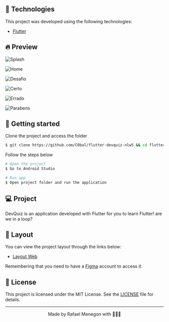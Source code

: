 ## 🧪 Technologies

This project was developed using the following technologies:

- [Flutter](https://flutter.dev/)

## 🔥 Preview

![Splash](https://github.com/C0bal/flutter-devquiz-nlw5/blob/main/.github/splash.png)

![Home](https://github.com/C0bal/flutter-devquiz-nlw5/blob/main/.github/home.png)

![Desafio](https://github.com/C0bal/flutter-devquiz-nlw5/blob/main/.github/Desafio.png)

![Certo](https://github.com/C0bal/flutter-devquiz-nlw5/blob/main/.github/Certo.png)

![Errado](https://github.com/C0bal/flutter-devquiz-nlw5/blob/main/.github/Errado.png)

![Parabens](https://github.com/C0bal/flutter-devquiz-nlw5/blob/main/.github/parabens.png)

## 🚀 Getting started

Clone the project and access the folder

```bash
$ git clone https://github.com/C0bal/flutter-devquiz-nlw5 && cd flutter-devquiz-nlw5
```

Follow the steps below

```bash
# Open the project
$ Go to Android Studio

# Run app
$ Open project folder and run the application
```

## 💻 Project

DevQuiz is an application developed with Flutter for you to learn Flutter! are we in a loop?

## 🔖 Layout

You can view the project layout through the links below:

- [Layout Web](https://www.figma.com/file/fMqKhwT9L5D3MVe4btRtG5/DevQuiz/duplicate)

Remembering that you need to have a [Figma](http://figma.com/) account to access it.

## 📝 License

This project is licensed under the MIT License. See the [LICENSE](LICENSE.md) file for details.

---

<p align="center">Made by Rafael Menegon with 🖤🐱‍👤</p>
